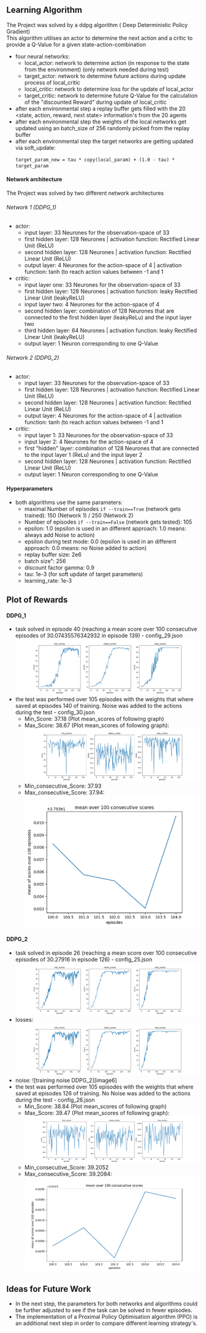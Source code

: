 [//]: # (Image References)

[image1]: https://github.com/RichardKGitHub/Continuous_Control_Project/blob/master/archive/scores_29.png "training scores DDPG_1"
[image2]: https://github.com/RichardKGitHub/Continuous_Control_Project/blob/master/archive/scores_30.png "test scores DDPG_1"
[image3]: https://github.com/RichardKGitHub/Continuous_Control_Project/blob/master/archive/mean_score_30.png "test scores DDPG_1 consecutive mean"
[image4]: https://github.com/RichardKGitHub/Continuous_Control_Project/blob/master/archive/scores_25.png "training scores DDPG_2"
[image5]: https://github.com/RichardKGitHub/Continuous_Control_Project/blob/master/archive/losses_25.png "training losses DDPG_2"
[image5]: https://github.com/RichardKGitHub/Continuous_Control_Project/blob/master/archive/noise_25.png "training noise DDPG_2"
[image7]: https://github.com/RichardKGitHub/Continuous_Control_Project/blob/master/archive/scores_26.png "test scores DDPG_2"
[image8]: https://github.com/RichardKGitHub/Continuous_Control_Project/blob/master/archive/mean_score_26.png "test scores DDPG_2 consecutive mean"

## Learning Algorithm
The Project was solved by a ddpg algorithm ( Deep Deterministic Policy Gradient) \
This algorithm utilises an actor to determine the next action and a critic to provide a Q-Value for a given state-action-combination

- four neural networks:
  - local_actor: network to determine action (in response to the state from the environment) (only network needed during test)
  - target_actor: network to determine future actions during update process of local_critic
  - local_critic: network to determine loss for the update of local_actor
  - target_critic: network to determine future Q-Value for the calculation of the "discounted Reward" during update of local_critic
- after each environmental step a replay buffer gets filled with the 20 <state, action, reward, next state> information's from the 20 agents
- after each environmental step the weights of the local networks get updated using an batch_size of 256 randomly picked from the replay buffer
- after each environmental step the target networks are getting updated via soft_update:
  ```
  target_param_new = tau * copy(local_param) + (1.0 - tau) * target_param
  ```
#### Network architecture
The Project was solved by two different network architectures
###### Network 1 (DDPG_1)
- actor:
  - input layer: 33 Neurones for the observation-space of 33
  - first hidden layer: 128 Neurones   |   activation function: Rectified Linear Unit (ReLU)
  - second hidden layer: 128 Neurones   |   activation function: Rectified Linear Unit (ReLU)
  - output layer: 4 Neurones for the action-space of 4   |   activation function: tanh (to reach action values between -1 and 1
- critic:
  - input layer one: 33 Neurones for the observation-space of 33
  - first hidden layer: 128 Neurones   |   activation function: leaky Rectified Linear Unit (leakyReLU)
  - input layer two: 4 Neurones for the action-space of 4
  - second hidden layer: combination of 128 Neurones that are connected to the first hidden layer (leakyReLu) and the input layer two
  - third hidden layer: 64 Neurones   |   activation function: leaky Rectified Linear Unit (leakyReLU)
  - output layer: 1 Neuron corresponding to one Q-Value
###### Network 2 (DDPG_2)
- actor:
  - input layer: 33 Neurones for the observation-space of 33
  - first hidden layer: 128 Neurones   |   activation function: Rectified Linear Unit (ReLU)
  - second hidden layer: 128 Neurones   |   activation function: Rectified Linear Unit (ReLU)
  - output layer: 4 Neurones for the action-space of 4   |   activation function: tanh (to reach action values between -1 and 1
- critic:
  - input layer 1: 33 Neurones for the observation-space of 33
  - input layer 2: 4 Neurones for the action-space of 4
  - first "hidden" layer: combination of 128 Neurones that are connected to the input layer 1 (ReLu) and the input layer 2
  - second hidden layer: 128 Neurones   |   activation function: Rectified Linear Unit (ReLU)
  - output layer: 1 Neuron corresponding to one Q-Value
#### Hyperparameters
- both algorithms use the same parameters:
  - maximal Number of episodes `if --train==True` (network gets trained): 150 (Network 1) / 250 (Network 2)
  - Number of episodes `if --train==False` (network gets tested): 105
  - epsilon: 1.0                    (epsilon is used in an different approach: 1.0 means: always add Noise to action)
  - epsilon during test mode: 0.0   (epsilon is used in an different approach: 0.0 means: no Noise added to action)
  - replay buffer size: 2e6
  - batch size": 256
  - discount factor gamma: 0.9
  - tau: 1e-3 (for soft update of target parameters)
  - learning_rate: 1e-3
## Plot of Rewards
#### DDPG_1
- task solved in episode 40 (reaching a mean score over 100 consecutive episodes of 30.07435576342932 in episode 139) - config_29.json
![training scores DDPG_1][image1]
- the test was performed over 105 episodes with the weights that where saved at episodes 140 of training. Noise was added to the actions during the test - config_30.json
  - Min_Score: 37.18 (Plot mean_scores of following graph)
  - Max_Score: 38.67 (Plot mean_scores of following graph):
![test scores DDPG_1][image2]
  - Min_consecutive_Score: 37.93
  - Max_consecutive_Score: 37.94:
![test scores DDPG_1 consecutive mean][image3]
#### DDPG_2
- task solved in episode 26 (reaching a mean score over 100 consecutive episodes of 30.27916 in episode 126) - config_25.json
![training scores DDPG_2][image4]
- losses:
![training losses DDPG_2][image4]
- noise:
![training noise DDPG_2][image6]
- the test was performed over 105 episodes with the weights that where saved at episodes 126 of training. No Noise was added to the actions during the test - config_26.json
  - Min_Score: 38.84 (Plot mean_scores of following graph)
  - Max_Score: 39.47 (Plot mean_scores of following graph):
![test scores DDPG_2][image7]
  - Min_consecutive_Score: 39.2052
  - Max_consecutive_Score: 39.2084:
![test scores DDPG_2 consecutive mean][image8]
## Ideas for Future Work
- In the next step, the parameters for both networks and algorithms could be further adjusted to see if the task can be solved in fewer episodes.
- The implementation of a Proximal Policy Optimisation algorithm (PPO) is an additional next step in order to compare different learning strategy's.
